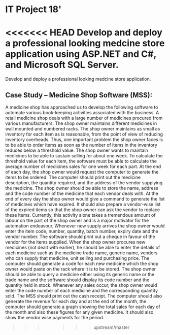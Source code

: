 # IT Project 18'

<<<<<<< HEAD
Develop and deploy a professional looking medcine store application using ASP.NET and C#, and Microsoft SQL Server.
=======
Develop and deploy a professional looking medcine store application.

## Case Study – Medicine Shop Software (MSS):

A medicine shop has approached us to develop the following software to
automate various book-keeping activities associated with the business. A retail
medicine shop deals with a large number of medicines procured from various
manufacturers. The shop owner maintains different medicines in wall mounted
and numbered racks. The shop owner maintains as small as inventory for each
item as is reasonable, from the point of view of reducing inventory overheads.
Thus, one important problem the shop owner faces is to be able to order items
as soon as the number of items in the inventory reduces below a threshold
value. The shop owner wants to maintain medicines to be able to sustain selling
for about one week. To calculate the threshold value for each item, the software
must be able to calculate the average number of medicines sales for one week
for each part. At the end of each day, the shop owner would request the
computer to generate the items to be ordered. The computer should print out the
medicine description, the quantity required, and the address of the vendor
supplying the medicine. The shop owner should be able to store the name,
address and the code number of the medicine that each vendor deals with. At
the end of every day the shop owner would give a command to generate the list
of medicines which have expired. It should also prepare a vendor-wise list of
the expired items so that the shop owner can ask the vendor to replace these
items. Currently, this activity alone takes a tremendous amount of labour on the
part of the shop owner and is a major motivator for the automation endeavour.
Whenever new supply arrives the shop owner would enter the item code,
number, quantity, batch number, expiry date and the vendor number. The
software should print out a cheque in favour of the vendor for the items
supplied.
When the shop owner procures new medicines (not dealt with earlier), he
should be able to enter the details of each medicine such as the medicine trade
name, generic name, vendors who can supply that medicine, unit selling and
purchasing price. The computer should generate a code for each new medicine
which the shop owner would paste on the rack where it is to be stored. The shop
owner should be able to query a medicine either using its generic name or the
trade name and the software should display its code number and the quantity
held in stock.
Whenever any sales occur, the shop owner would enter the code number of each
medicine and the corresponding quantity sold. The MSS should print out the
cash receipt. The computer should also generate the revenue for each day and at
the end of the month, the computer should generate a graph showing the total
sales for each day of the month and also these figures for any given medicine. It
should also show the vendor wise payments for the period.
>>>>>>> upstream/master
